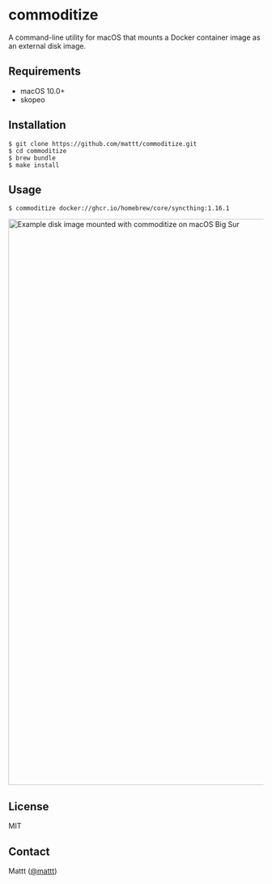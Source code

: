 # commoditize

A command-line utility for macOS that mounts a Docker container image 
as an external disk image.

## Requirements

- macOS 10.0+
- skopeo

## Installation

```terminal
$ git clone https://github.com/mattt/commoditize.git
$ cd commoditize
$ brew bundle
$ make install
```

## Usage

```terminal
$ commoditize docker://ghcr.io/homebrew/core/syncthing:1.16.1
```

<img width="1118" alt="Example disk image mounted with commoditize on macOS Big Sur" src="https://user-images.githubusercontent.com/7659/118305159-71ad1b00-b49c-11eb-9280-bb16011229e5.png">


## License

MIT

## Contact

Mattt ([@mattt](https://twitter.com/mattt))

[`mdls`]: https://www.unix.com/man-page/osx/1/mdls/
